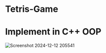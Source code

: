 # Tetris-Game

# Implement in C++ OOP

![Screenshot 2024-12-12 205541](https://github.com/user-attachments/assets/45f4d259-dbf6-489f-9db2-4e1e18a06e25)
